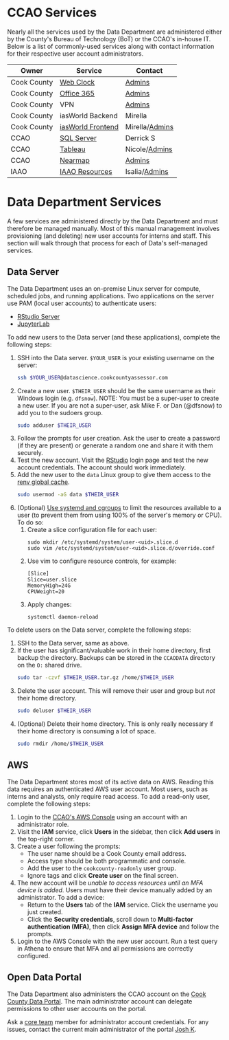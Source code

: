 # CCAO Services

Nearly all the services used by the Data Department are administered either by the County's Bureau of Technology (BoT) or the CCAO's in-house IT. Below is a list of commonly-used services along with contact information for their respective user account administrators.

| Owner   | Service | Contact |
| ------- | ------- | ------- |
| Cook County | [Web Clock](https://www.cookcountyil.gov/cct) | [Admins](mailto:Assessor.Admins@cookcountyil.gov) |
| Cook County | [Office 365](https://outlook.office365.com/cookcountyil.gov) | [Admins](mailto:Assessor.Admins@cookcountyil.gov) |
| Cook County | VPN | [Admins](mailto:Assessor.Admins@cookcountyil.gov) |
| Cook County | iasWorld Backend | Mirella |
| Cook County | [iasWorld Frontend](https://iptsweb.ccounty.com/) | Mirella/[Admins](mailto:Assessor.Admins@cookcountyil.gov) |
| CCAO        | [SQL Server](http://10.129.122.31) | Derrick S |
| CCAO        | [Tableau](https://tableau.cookcountyassessor.com/#/signin) | Nicole/[Admins](mailto:Assessor.Admins@cookcountyil.gov) |
| CCAO        | [Nearmap](https://www.nearmap.com/us/en) | [Admins](mailto:Assessor.Admins@cookcountyil.gov) |
| IAAO        | [IAAO Resources](https://www.iaao.org/IAAO_Core/Contacts/Sign_In.aspx) | Isalia/[Admins](mailto:Assessor.Admins@cookcountyil.gov) |

# Data Department Services

A few services are administered directly by the Data Department and must therefore be managed manually. Most of this manual management involves provisioning (and deleting) new user accounts for interns and staff. This section will walk through that process for each of Data's self-managed services.

## Data Server

The Data Department uses an on-premise Linux server for compute, scheduled jobs, and running applications. Two applications on the server use PAM (local user accounts) to authenticate users:

- [RStudio Server](https://datascience.cookcountyassessor.com/rstudio/)
- [JupyterLab](https://datascience.cookcountyassessor.com/jupyter/)

To add new users to the Data server (and these applications), complete the following steps:

1. SSH into the Data server. `$YOUR_USER` is your existing username on the server:
    ```bash
    ssh $YOUR_USER@datascience.cookcountyassessor.com
    ```
2. Create a new user. `$THEIR_USER` should be the same username as their Windows login (e.g. `dfsnow`). NOTE: You must be a super-user to create a new user. If you are not a super-user, ask Mike F. or Dan (@dfsnow) to add you to the sudoers group.
    ```bash
    sudo adduser $THEIR_USER
    ```
3. Follow the prompts for user creation. Ask the user to create a password (if they are present) or generate a random one and share it with them securely.
4. Test the new account. Visit the [RStudio](https://datascience.cookcountyassessor.com/rstudio/) login page and test the new account credentials. The account should work immediately.
5. Add the new user to the `data` Linux group to give them access to the [renv global cache](./Use-the-renv-global-cache.md).
    ```bash
    sudo usermod -aG data $THEIR_USER
    ```
6. (Optional) [Use systemd and cgroups](https://unix.stackexchange.com/a/732460) to limit the resources available to a user (to prevent them from using 100% of the server's memory or CPU). To do so:
    1. Create a slice configuration file for each user:
       ```
       sudo mkdir /etc/systemd/system/user-<uid>.slice.d
       sudo vim /etc/systemd/system/user-<uid>.slice.d/override.conf
       ```
    2. Use vim to configure resource controls, for example:
       ```
       [Slice]
       Slice=user.slice
       MemoryHigh=24G
       CPUWeight=20
       ```
    3. Apply changes:
       ```
       systemctl daemon-reload
       ```

To delete users on the Data server, complete the following steps:

1. SSH to the Data server, same as above.
2. If the user has significant/valuable work in their home directory, first backup the directory. Backups can be stored in the `CCAODATA` directory on the `O:` shared drive.
    ```bash
    sudo tar -czvf $THEIR_USER.tar.gz /home/$THEIR_USER
    ```
3. Delete the user account. This will remove their user and group but *not* their home directory.
    ```bash
    sudo deluser $THEIR_USER
    ```
4. (Optional) Delete their home directory. This is only really necessary if their home directory is consuming a lot of space.
    ```bash
    sudo rmdir /home/$THEIR_USER
    ```

## AWS

The Data Department stores most of its active data on AWS. Reading this data requires an authenticated AWS user account. Most users, such as interns and analysts, only require read access. To add a read-only user, complete the following steps:

1. Login to the [CCAO's AWS Console](https://ccao-ds.signin.aws.amazon.com/console) using an account with an administrator role.
2. Visit the **IAM** service, click **Users** in the sidebar, then click **Add users** in the top-right corner.
3. Create a user following the prompts:
    * The user name should be a Cook County email address.
    * Access type should be both programmatic and console.
    * Add the user to the `cookcounty-readonly` user group.
    * Ignore tags and click **Create user** on the final screen.
4. The new account will be *unable to access resources until an MFA device is added*. Users must have their device manually added by an administrator. To add a device:
    * Return to the **Users** tab of the **IAM** service. Click the username you just created.
    * Click the **Security credentials**, scroll down to **Multi-factor authentication (MFA)**, then click **Assign MFA device** and follow the prompts.
5. Login to the AWS Console with the new user account. Run a test query in Athena to ensure that MFA and all permissions are correctly configured.

## Open Data Portal

The Data Department also administers the CCAO account on the [Cook County Data Portal](https://datacatalog.cookcountyil.gov). The main administrator account can delegate permissions to other user accounts on the portal.

Ask a [core team](https://github.com/orgs/ccao-data/teams/core-team) member for administrator account credentials. For any issues, contact the current main administrator of the portal [Josh K](mailto:josh.kalov@cookcountyil.gov).
